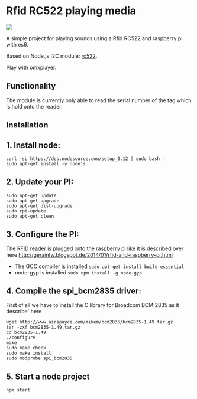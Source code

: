 # Rfid RC522 playing media
[<img src="https://img.shields.io/badge/Node.js-4.x%20through%207.x-brightgreen.svg">](https://nodejs.org)

A simple project for playing sounds using a Rfid RC522 and raspberry pi with es6.

Based on Node.js I2C module: [rc522](https://github.com/ocsacesar/rc522).

Play with omxplayer.

## Functionality
The module is currently only able to read the serial number of the tag which is hold onto the reader.

## Installation

## 1. Install node:
```
curl -sL https://deb.nodesource.com/setup_0.12 | sudo bash -
sudo apt-get install -y nodejs
```

## 2. Update your PI:
``` 
sudo apt-get update
sudo apt-get upgrade
sudo apt-get dist-upgrade
sudo rpi-update
sudo apt-get clean
```

## 3. Configure the PI:

The RFID reader is plugged onto the raspberry pi like it is described over here http://geraintw.blogspot.de/2014/01/rfid-and-raspberry-pi.html
- The GCC compiler is installed ```sudo apt-get install build-essential```
- node-gyp is installed ```sudo npm install -g node-gyp```

## 4. Compile the spi_bcm2835 driver:
First of all we have to install the C library for Broadcom BCM 2835 as it describe` here
```
wget http://www.airspayce.com/mikem/bcm2835/bcm2835-1.49.tar.gz
tar -zxf bcm2835-1.49.tar.gz
cd bcm2835-1.49
./configure
make
sudo make check
sudo make install
sudo modprobe spi_bcm2835
```

## 5. Start a node project

```
npm start
```

